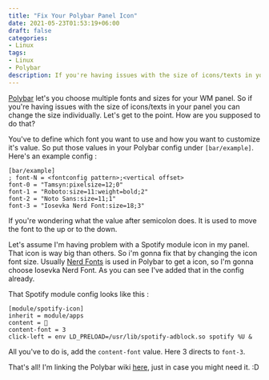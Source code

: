 ```yaml
---
title: "Fix Your Polybar Panel Icon"
date: 2021-05-23T01:53:19+06:00
draft: false
categories:
- Linux
tags:
- Linux
- Polybar
description: If you're having issues with the size of icons/texts in your panel you can change the size individually. Here's how-to guide for you.
---
```


[Polybar](https://github.com/polybar/polybar) let's you choose multiple fonts and sizes for your WM panel. So if you're having issues with the size of icons/texts in your panel you can change the size individually. Let's get to the point. How are you supposed to do that?

You've to define which font you want to use and how you want to customize it's value. So put those values in your Polybar config under `[bar/example]`. Here's an example config :

```
[bar/example]
; font-N = <fontconfig pattern>;<vertical offset>
font-0 = "Tamsyn:pixelsize=12;0"
font-1 = "Roboto:size=11:weight=bold;2"
font-2 = "Noto Sans:size=11;1"
font-3 = "Iosevka Nerd Font:size=18;3"
```

If you're wondering what the value after semicolon does. It is used to move the font to the up or to the down.

Let's assume I'm having problem with a Spotify module icon in my panel. That icon is way big than others. So i'm gonna fix that by changing the icon font size. Usually [Nerd Fonts](https://nerdfonts.com) is used in Polybar to get a icon, so I'm gonna choose Iosevka Nerd Font. As you can see I've added that in the config already.

That Spotify module config looks like this :

```
[module/spotify-icon]
inherit = module/apps
content = 
content-font = 3
click-left = env LD_PRELOAD=/usr/lib/spotify-adblock.so spotify %U &
```

All you've to do is, add the `content-font` value. Here 3 directs to `font-3`.

That's all! I'm linking the Polybar wiki [here](https://github.com/polybar/polybar/wiki/Fonts), just in case you might need it. :D

